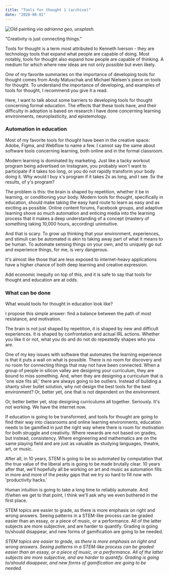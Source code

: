 ```yaml
---
title: "Tools for thought 1 (archive)"
date: "2020-06-01"
---
```


![Old painting](https://assets.website-files.com/5d5daf6d8ec6a150046c9488/5ed56bdc7d7cfcf89bf23b60_thought.jpg)
_via adrianna geo, unsplash._

"Creativity is just connecting things."‍

Tools for thought is a term most attributed to Kenneth Iverson - they are technology tools that expand what people are capable of doing. Most notably, tools for thought also expand how people are capable of thinking. A medium for which where new ideas are not only possible but even likely.‍

One of my favorite summaries on the importance of developing tools for thought comes from Andy Matuschak and Michael Nielsen's piece on tools for thought. To understand the importance of developing, and examples of tools for thought, I recommend you give it a read.‍

Here, I want to talk about some barriers to developing tools for thought concerning formal education. The effects that these tools have, and their difficulty in adoption is based on research I have done concerning learning environments, neuroplasticity, and epistemology.

### Automation in education

Most of my favorite tools for thought have been in the creative space: Adobe, Figma, and Webflow to name a few. I cannot say the same about software tools concerning learning, both online and in the formal classroom.

Modern learning is dominated by marketing. Just like a tacky workout program being advertised on Instagram, you probably won't want to participate if it takes too long, or you do not rapidly transform your body doing it. Why would I buy x's program if it takes 2x as long, and I see .5x the results, of y's program?

The problem is this: the brain is shaped by repetition, whether it be in learning, or conditioning your body. Modern tools for thought, specifically in education, should make taking the easy hard route to learn as easy and as exciting as possible. Online content forums, Facebook groups, and adaptive learning shove so much automation and enticing media into the learning process that it makes a deep understanding of a concept (mastery of something taking 10,000 hours, according) unintuitive.

And that is scary. To grow up thinking that your environment, experiences, and stimuli can be automated is akin to taking away part of what it means to be human. To automate sensing things on your own, and to uniquely go out and experience things, for me, is very dangerous.

It's almost like those that are less exposed to internet-heavy applications have a higher chance of both deep learning and creative expression.

Add economic inequity on top of this, and it is safe to say that tools for thought and education are at odds.

### What can be done

What would tools for thought in education look like?

I propose this simple answer: find a balance between the path of most resistance, and motivation.

The brain is not just shaped by repetition, it is shaped by new and difficult experiences. It is shaped by confrontation and actual IRL actions. Whether you like it or not, what you do and do not do repeatedly shapes who you are.

One of my key issues with software that automates the learning experience is that it puts a wall on what is possible. There is no room for discovery and no room for connecting things that may not have been connected. When a group of people in silicon valley are designing your curriculum, they are bound to miss something. And, when they are designing a curriculum that is 'one size fits all,' there are always going to be outliers. Instead of building a shanty silver bullet solution, why not design the best tools for the best environment? Or, better yet, one that is not dependent on the environment.

Or, better better yet, stop designing curriculums all together. Seriously. It's not working. We have the internet now.

If education is going to be transformed, and tools for thought are going to find their way into classrooms and online learning environments, education needs to be gamified in just the right way where there is room for motivation for both struggle and creativity. Where rewards are not based on grades, but instead, consistency. Where engineering and mathematics are on the same playing field and are just as valuable as studying languages, theatre, art, or music.

After all, in 10 years, STEM is going to be so automated by computation that the true value of the liberal arts is going to be made brutally clear. 10 years after that, we'll hopefully all be working on art and music as automation fills in more and more of the pesky gaps that we try so hard to fill now with 'productivity hacks.'

Human intuition is going to take a long time to reliably automate. And if/when we get to that point, I think we'll ask why we even bothered in the first place.

STEM topics are easier to grade, as there is more emphasis on right and wrong answers. Seeing patterns in a STEM-like process can be graded easier than an essay, or a piece of music, or a performance. All of the latter subjects are more subjective, and are harder to quantify. Grading is going to/should disappear, and new forms of gamification are going to be needed.

_STEM topics are easier to grade, as there is more emphasis on right and wrong answers. Seeing patterns in a STEM-like process can be graded easier than an essay, or a piece of music, or a performance. All of the latter subjects are more subjective, and are harder to quantify. Grading is going to/should disappear, and new forms of gamification are going to be needed._
